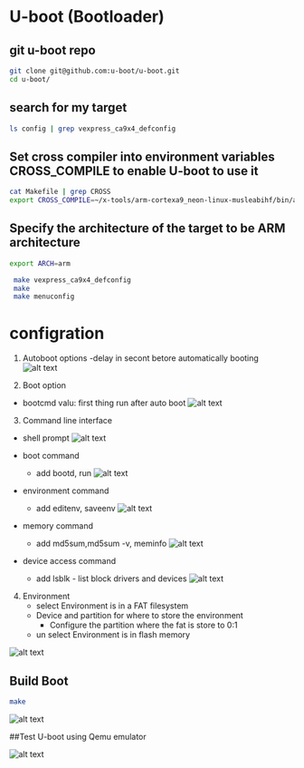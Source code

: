 # U-boot (Bootloader)

## git u-boot repo 

```sh 
git clone git@github.com:u-boot/u-boot.git
cd u-boot/
```

## search for my target 

```sh 
ls config | grep vexpress_ca9x4_defconfig
```

## Set cross compiler into environment variables CROSS_COMPILE to enable U-boot to use it

```sh
cat Makefile | grep CROSS
export CROSS_COMPILE=~/x-tools/arm-cortexa9_neon-linux-musleabihf/bin/arm-cortexa9_neon-linux-musleabihf-
```
## Specify the architecture of the target to be ARM architecture
```sh  
export ARCH=arm
```


```sh
 make vexpress_ca9x4_defconfig
 make
 make menuconfig
```
# configration 

1. Autoboot options
-delay in secont betore automatically booting
 ![alt text](image-1.png)

2. Boot option 
- bootcmd valu: first thing run after auto boot 
![alt text](image.png)

3. Command line interface 
- shell prompt
 ![alt text](image-2.png)

- boot command 
    - add bootd, run
![alt text](image-3.png)

- environment command
    - add editenv, saveenv
![alt text](image-4.png)

- memory command 
    - add md5sum,md5sum -v, meminfo
![alt text](image-5.png)

- device access command 
    - add lsblk - list block drivers and devices 
![alt text](image-6.png)

4. Environment 
    - select Environment is in a FAT filesystem
    - Device and partition for where to store the environment 
        - Configure the partition where the fat is store to 0:1 
    - un select Environment is in flash memory

![alt text](image-7.png)






## Build Boot

```sh 
make 
```
![alt text](image-8.png)


##Test U-boot using Qemu emulator

![alt text](image-9.png)